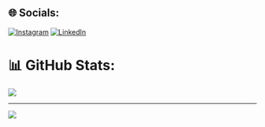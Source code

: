 ## 🌐 Socials:
[![Instagram](https://img.shields.io/badge/Instagram-%23E4405F.svg?logo=Instagram&logoColor=white)](https://instagram.com/maksdenishchuk) [![LinkedIn](https://img.shields.io/badge/LinkedIn-%230077B5.svg?logo=linkedin&logoColor=white)](https://linkedin.com/in/max-denishchuk) 

# 📊 GitHub Stats:
![](https://github-readme-streak-stats.herokuapp.com/?user=mamamamamaa&theme=tokyonight&hide_border=false)

---
[![](https://visitcount.itsvg.in/api?id=mamamamamaa&icon=5&color=6)](https://visitcount.itsvg.in)

